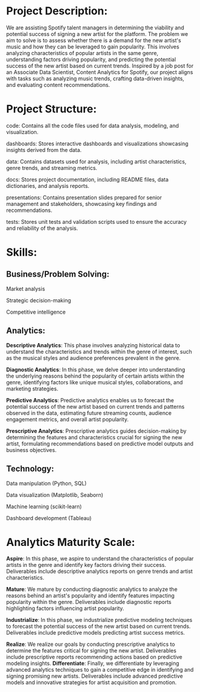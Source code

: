 # Project Description:

We are assisting Spotify talent managers in determining the viability and potential success of signing a new artist for the platform. The problem we aim to solve is to assess whether there is a demand for the new artist's music and how they can be leveraged to gain popularity. This involves analyzing characteristics of popular artists in the same genre, understanding factors driving popularity, and predicting the potential success of the new artist based on current trends. Inspired by a job post for an Associate Data Scientist, Content Analytics for Spotify, our project aligns with tasks such as analyzing music trends, crafting data-driven insights, and evaluating content recommendations.

# Project Structure:

code: Contains all the code files used for data analysis, modeling, and visualization.

dashboards: Stores interactive dashboards and visualizations showcasing insights derived from the data.

data: Contains datasets used for analysis, including artist characteristics, genre trends, and streaming metrics.

docs: Stores project documentation, including README files, data dictionaries, and analysis reports.

presentations: Contains presentation slides prepared for senior management and stakeholders, showcasing key findings and recommendations.

tests: Stores unit tests and validation scripts used to ensure the accuracy and reliability of the analysis.

# Skills:
## Business/Problem Solving:
Market analysis

Strategic decision-making

Competitive intelligence

## Analytics:
**Descriptive Analytics**: This phase involves analyzing historical data to understand the characteristics and trends within the genre of interest, such as the musical styles and audience preferences prevalent in the genre.

**Diagnostic Analytics**: In this phase, we delve deeper into understanding the underlying reasons behind the popularity of certain artists within the genre, identifying factors like unique musical styles, collaborations, and marketing strategies.

**Predictive Analytics**: Predictive analytics enables us to forecast the potential success of the new artist based on current trends and patterns observed in the data, estimating future streaming counts, audience engagement metrics, and overall artist popularity.

**Prescriptive Analytics**: Prescriptive analytics guides decision-making by determining the features and characteristics crucial for signing the new artist, formulating recommendations based on predictive model outputs and business objectives.

## Technology:
Data manipulation (Python, SQL)

Data visualization (Matplotlib, Seaborn)

Machine learning (scikit-learn)

Dashboard development (Tableau)

# Analytics Maturity Scale:
**Aspire**: In this phase, we aspire to understand the characteristics of popular artists in the genre and identify key factors driving their success. Deliverables include descriptive analytics reports on genre trends and artist characteristics.

**Mature**: We mature by conducting diagnostic analytics to analyze the reasons behind an artist's popularity and identify features impacting popularity within the genre. Deliverables include diagnostic reports highlighting factors influencing artist popularity.

**Industrialize**: In this phase, we industrialize predictive modeling techniques to forecast the potential success of the new artist based on current trends. Deliverables include predictive models predicting artist success metrics.

**Realize**: We realize our goals by conducting prescriptive analytics to determine the features critical for signing the new artist. Deliverables include prescriptive reports recommending actions based on predictive modeling insights.
**Differentiate**: Finally, we differentiate by leveraging advanced analytics techniques to gain a competitive edge in identifying and signing promising new artists. Deliverables include advanced predictive models and innovative strategies for artist acquisition and promotion.
